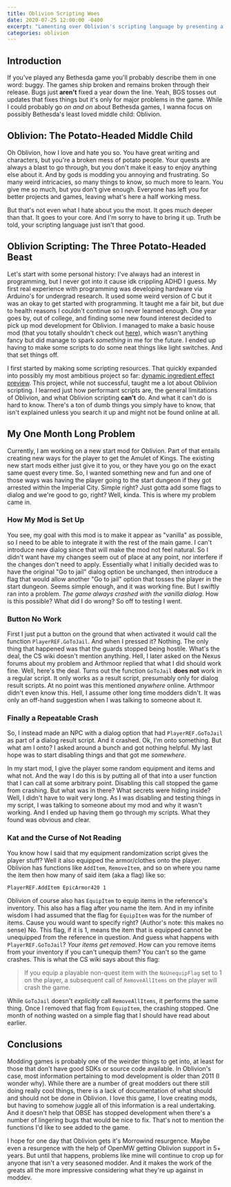```yaml
---
title: Oblivion Scripting Woes
date: 2020-07-25 12:00:00 -0400
excerpt: "Lamenting over Oblivion's scripting language by presenting a personal problem. Much hilarity and fun to be had."
categories: oblivion
---
```


## Introduction
If you've played any Bethesda game you'll probably describe them in one word: buggy.
The games ship broken and remains broken through their release.
Bugs just **aren't** fixed a year down the line.
Yeah, BGS tosses out updates that fixes things but it's only for major problems in the game.
While I could probably go *on and on* about Bethesda games, I wanna focus on possibly Bethesda's least loved middle child: Oblivion.

## Oblivion: The Potato-Headed Middle Child
Oh Oblivion, how I love and hate you so.
You have great writing and characters, but you're a broken mess of potato people.
Your quests are always a blast to go through, but you don't make it easy to enjoy anything else about it.
And by gods is modding you annoying and frustrating.
So many weird intricacies, so many things to know, so much more to learn.
You give me so much, but you don't give enough.
Everyone has left you for better projects and games, leaving what's here a half working mess.

But that's not even what I hate about you the most.
It goes much deeper than that.
It goes to your core.
And I'm sorry to have to bring it up.
Truth be told, your scripting language just isn't that good.

## Oblivion Scripting: The Three Potato-Headed Beast
Let's start with some personal history:
I've always had an interest in programming, but I never got into it cause idk crippling ADHD I guess.
My first real experience with programming was developing hardware via Arduino's for undergrad research.
It used some weird version of C but it was an okay to get started with programming.
It taught me a fair bit, but due to health reasons I couldn't continue so I never learned enough.
One year goes by, out of college, and finding some new found interest decided to pick up mod development for Oblivion.
I managed to make a basic house mod (that you totally shouldn't check out [here](https://www.nexusmods.com/oblivion/mods/49668)),
which wasn't anything fancy but did manage to spark *something* in me for the future.
I ended up having to make some scripts to do some neat things like light switches.
And that set things off.

I first started by making some scripting resources.
That quickly expanded into possibly my most ambitious project so far: [dynamic ingredient effect preview](https://www.nexusmods.com/oblivion/mods/49901).
This project, while not successful, taught me a lot about Oblivion scripting.
I learned just how performant scripts are, the general limitations of Oblivion, and what Oblivion scripting **can't** do.
And what it can't do is hard to know.
There's a ton of dumb things you simply have to know, that isn't explained unless you search it up and might not be found online at all.

## My One Month Long Problem
Currently, I am working on a new start mod for Oblivion.
Part of that entails creating new ways for the player to get the Amulet of Kings.
The existing new start mods either just give it to you, or they have you go on the exact same quest every time.
So, I wanted something new and fun and one of those ways was having the player going to the start dungeon if they got arrested within the Imperial City.
Simple right?
Just gotta add some flags to dialog and we're good to go, right?
Well, kinda. 
This is where my problem came in.

### How My Mod is Set Up
You see, my goal with this mod is to make it appear as "vanilla" as possible, so I need to be able to integrate it with the rest of the main game.
I can't introduce new dialog since that will make the mod not feel natural.
So I didn't want have my changes seem out of place at any point, nor interfere if the changes don't need to apply.
Essentially what I initially decided was to have the original "Go to jail" dialog option be unchanged, then introduce a flag that would allow another "Go to jail" option that tosses the player in the start dungeon.
Seems simple enough, and it was working fine.
But I swiftly ran into a problem.
*The game always crashed with the vanilla dialog*.
How is this possible?
What did I do wrong?
So off to testing I went.

### Button No Work
First I just put a button on the ground that when activated it would call the function `PlayerREF.GoToJail`.
And when I pressed it?
Nothing.
The only thing that happened was that the guards stopped being hostile.
What's the deal, the CS wiki doesn't mention anything.
Hell, I later asked on the Nexus forums about my problem and Arthmoor replied that what I did should work fine.
Well, here's the deal.
Turns out the function `GoToJail` **does not** work in a regular script.
It only works as a result script, presumably only for dialog result scripts.
At no point was this mentioned *anywhere* online.
Arthmoor didn't even know this.
Hell, I assume other long time modders didn't.
It was only an off-hand suggestion when I was talking to someone about it.

### Finally a Repeatable Crash
So, I instead made an NPC with a dialog option that had `PlayerREF.GoToJail` as part of a dialog result script.
And it crashed.
Ok, I'm onto something.
But what am I onto?
I asked around a bunch and got nothing helpful.
My last hope was to start disabling things and that got me *somewhere*.

In my start mod, I give the player some random equipment and items and what not.
And the way I do this is by putting all of that into a user function that I can call at some arbitrary point.
Disabling this call stopped the game from crashing.
But what was in there?
What secrets were hiding inside?
Well, I didn't have to wait very long.
As I was disabling and testing things in my script, I was talking to someone about my mod and why it wasn't working.
And I ended up having them go through my scripts.
What they found was obvious and clear.

### Kat and the Curse of Not Reading
You know how I said that my equipment randomization script gives the player stuff?
Well it also equipped the armor/clothes onto the player.
Oblivion has functions like `AddItem`, `RemoveItem`, and so on where you name the item then how many of said item (aka a flag) like so:

```
PlayerREF.AddItem EpicArmor420 1
```
Oblivion of course also has `EquipItem` to equip items in the reference's inventory.
This also has a flag after you name the item.
And in my infinite wisdom I had assumed that the flag for `EquipItem` was for the number of items.
Cause you would want to specify right?
(Author's note: this makes no sense)
No.
This flag, if it is 1, means the item that is equipped cannot be unequipped from the reference in question.
And guess what happens with `PlayerREF.GoToJail`?
*Your items get removed*.
How can you remove items from your inventory if you can't unequip them?
You can't so the game crashes.
This is what the CS wiki says about this flag:
> If you equip a playable non-quest item with the `NoUnequipFlag` set to 1 on the player, a subsequent call of `RemoveAllItems` on the player will crash the game.

While `GoToJail` doesn't *explicitly* call `RemoveAllItems`, it performs the same thing.
Once I removed that flag from `EquipItem`, the crashing stopped.
One month of nothing wasted on a simple flag that I should have read about earlier.

## Conclusions
Modding games is probably one of the weirder things to get into, at least for those that don't have good SDKs or source code available.
In Oblivion's case, most information pertaining to mod development is older than 2011 (I wonder why).
While there are a number of great modders out there still doing really cool things, there is a lack of documentation of what should and should not be done in Oblivion.
I love this game, I love creating mods, but having to somehow juggle all of this information is a real undertaking.
And it doesn't help that OBSE has stopped development when there's a number of lingering bugs that would be nice to fix.
That's not to mention the functions I'd like to see added to the game.

I hope for one day that Oblivion gets it's Morrowind resurgence.
Maybe even a resurgence with the help of OpenMW getting Oblivion support in 5+ years.
But until that happens, problems like mine will continue to crop up for anyone that isn't a very seasoned modder.
And it makes the work of the greats all the more impressive considering what they're up against in moddev.
